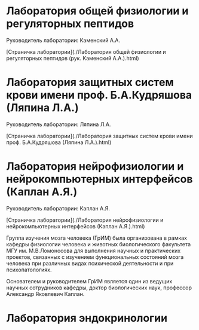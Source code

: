 <!--toc:1-->
# Лаборатория общей физиологии и регуляторных пептидов 

Руководитель лаборатории: Каменский А.А.

[Страничка лаборатории](./Лаборатория общей физиологии и регуляторных пептидов (рук. Каменский А.А.).html)
	
# Лаборатория защитных систем крови имени проф. Б.А.Кудряшова (Ляпина Л.А.)

Руководитель лаборатории: Ляпина Л.А.

[Страничка лаборатории](./Лаборатория защитных систем крови имени проф. Б.А.Кудряшова (Ляпина Л.А.).html)


# Лаборатория нейрофизиологии и нейрокомпьютерных интерфейсов (Каплан А.Я.)

Руководитель лаборатории: Каплан А.Я.

[Страничка лаборатории](./Лаборатория нейрофизиологии и нейрокомпьютерных интерфейсов (Каплан А.Я.).html)

Группа изучения мозга человека (ГрИМ) была организована в рамках кафедры физиологии человека и животных биологического факультета МГУ им. М.В.Ломоносова для выполнения научных и практических проектов, связанных с изучением функциональных состояний мозга человека при различных видах психической деятельности и при психопатологиях.

Основателем и руководителем ГрИМ является один из ведущих научных сотрудников кафедры, доктор биологических наук, профессор Александр Яковлевич Каплан.

# Лаборатория эндокринологии 